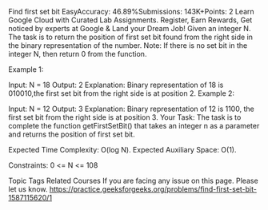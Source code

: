 Find first set bit
EasyAccuracy: 46.89%Submissions: 143K+Points: 2
Learn Google Cloud with Curated Lab Assignments. Register, Earn Rewards, Get noticed by experts at Google & Land your Dream Job! 
Given an integer N. The task is to return the position of first set bit found from the right side in the binary representation of the number.
Note: If there is no set bit in the integer N, then return 0 from the function.  

Example 1:

Input: 
N = 18
Output: 
2
Explanation: 
Binary representation of 18 is 010010,the first set bit from the right side is at position 2.
Example 2:

Input: 
N = 12 
Output: 
3 
Explanation: 
Binary representation of  12 is 1100, the first set bit from the right side is at position 3.
Your Task:
The task is to complete the function getFirstSetBit() that takes an integer n as a parameter and returns the position of first set bit.

Expected Time Complexity: O(log N).
Expected Auxiliary Space: O(1).

Constraints:
0 <= N <= 108

Topic Tags
Related Courses
If you are facing any issue on this page. Please let us know.
https://practice.geeksforgeeks.org/problems/find-first-set-bit-1587115620/1
